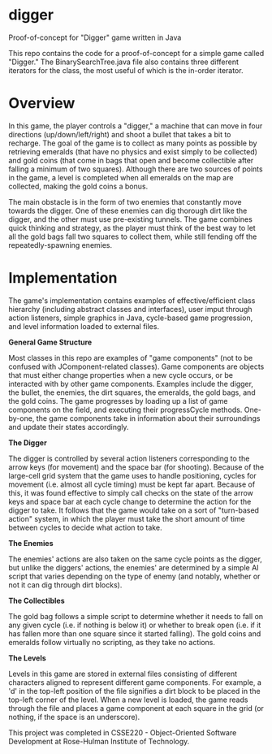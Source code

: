 # digger
Proof-of-concept for "Digger" game written in Java

This repo contains the code for a proof-of-concept for a simple game called "Digger." The BinarySearchTree.java file also contains three different iterators for the class, the most useful of which is the in-order iterator.

# Overview

In this game, the player controls a "digger," a machine that can move in four directions (up/down/left/right) and shoot a bullet that takes a bit to recharge. The goal of the game is to collect as many points as possible by retrieving emeralds (that have no physics and exist simply to be collected) and gold coins (that come in bags that open and become collectible after falling a minimum of two squares). Although there are two sources of points in the game, a level is completed when all emeralds on the map are collected, making the gold coins a bonus.

The main obstacle is in the form of two enemies that constantly move towards the digger. One of these enemies can dig thorough dirt like the digger, and the other must use pre-existing tunnels. The game combines quick thinking and strategy, as the player must think of the best way to let all the gold bags fall two squares to collect them, while still fending off the repeatedly-spawning enemies.

# Implementation

The game's implementation contains examples of effective/efficient class hierarchy (including abstract classes and interfaces), user imput through action listeners, simple graphics in Java, cycle-based game progression, and level information loaded to external files.

**General Game Structure**

Most classes in this repo are examples of "game components" (not to be confused with JComponent-related classes). Game components are objects that must either change properties when a new cycle occurs, or be interacted with by other game components. Examples include the digger, the bullet, the enemies, the dirt squares, the emeralds, the gold bags, and the gold coins. The game progresses by loading up a list of game components on the field, and executing their progressCycle methods. One-by-one, the game components take in information about their surroundings and update their states accordingly.

**The Digger**

The digger is controlled by several action listeners corresponding to the arrow keys (for movement) and the space bar (for shooting). Because of the large-cell grid system that the game uses to handle positioning, cycles for movement (i.e. almost all cycle timing) must be kept far apart. Because of this, it was found effective to simply call checks on the state of the arrow keys and space bar at each cycle change to determine the action for the digger to take. It follows that the game would take on a sort of "turn-based action" system, in which the player must take the short amount of time between cycles to decide what action to take.

**The Enemies**

The enemies' actions are also taken on the same cycle points as the digger, but unlike the diggers' actions, the enemies' are determined by a simple AI script that varies depending on the type of enemy (and notably, whether or not it can dig through dirt blocks).

**The Collectibles**

The gold bag follows a simple script to determine whether it needs to fall on any given cycle (i.e. if nothing is below it) or whether to break open (i.e. if it has fallen more than one square since it started falling). The gold coins and emeralds follow virtually no scripting, as they take no actions.

**The Levels**

Levels in this game are stored in external files consisting of different characters aligned to represent different game components. For example, a 'd' in the top-left position of the file signifies a dirt block to be placed in the top-left corner of the level. When a new level is loaded, the game reads through the file and places a game component at each square in the grid (or nothing, if the space is an underscore).



This project was completed in CSSE220 - Object-Oriented Software Development at Rose-Hulman Institute of Technology.